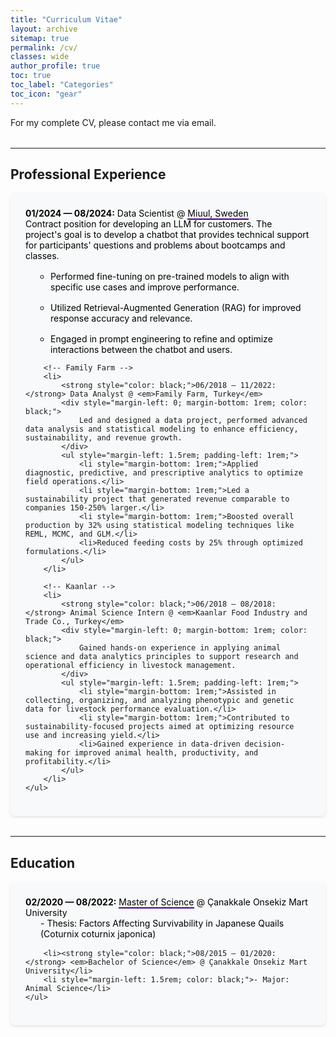 ```yaml
---
title: "Curriculum Vitae"
layout: archive
sitemap: true
permalink: /cv/
classes: wide
author_profile: true
toc: true
toc_label: "Categories"
toc_icon: "gear"
---
```


<p style="text-align: justify; margin-bottom: 2rem;">For my complete CV, please contact me via email.</p>

---

## Professional Experience

<div class="cv-section">
    <ul style="list-style-type: none; padding: 0; margin: 0;">
        <!-- Miuul -->
        <li>
            <strong style="color: black;">01/2024 — 08/2024:</strong> Data Scientist @ <em>Miuul, Sweden</em>
            <div style="margin-left: 0; margin-bottom: 1rem; color: black;">
                Contract position for developing an LLM for customers. The project's goal is to develop a chatbot that provides technical support for participants' questions and problems about bootcamps and classes.
            </div>
            <ul style="margin-left: 1.5rem; padding-left: 1rem;">
                <li style="margin-bottom: 1rem;">Performed fine-tuning on pre-trained models to align with specific use cases and improve performance.</li>
                <li style="margin-bottom: 1rem;">Utilized Retrieval-Augmented Generation (RAG) for improved response accuracy and relevance.</li>
                <li>Engaged in prompt engineering to refine and optimize interactions between the chatbot and users.</li>
            </ul>
        </li>

        <!-- Family Farm -->
        <li>
            <strong style="color: black;">06/2018 — 11/2022:</strong> Data Analyst @ <em>Family Farm, Turkey</em>
            <div style="margin-left: 0; margin-bottom: 1rem; color: black;">
                Led and designed a data project, performed advanced data analysis and statistical modeling to enhance efficiency, sustainability, and revenue growth.
            </div>
            <ul style="margin-left: 1.5rem; padding-left: 1rem;">
                <li style="margin-bottom: 1rem;">Applied diagnostic, predictive, and prescriptive analytics to optimize field operations.</li>
                <li style="margin-bottom: 1rem;">Led a sustainability project that generated revenue comparable to companies 150-250% larger.</li>
                <li style="margin-bottom: 1rem;">Boosted overall production by 32% using statistical modeling techniques like REML, MCMC, and GLM.</li>
                <li>Reduced feeding costs by 25% through optimized formulations.</li>
            </ul>
        </li>

        <!-- Kaanlar -->
        <li>
            <strong style="color: black;">06/2018 — 08/2018:</strong> Animal Science Intern @ <em>Kaanlar Food Industry and Trade Co., Turkey</em>
            <div style="margin-left: 0; margin-bottom: 1rem; color: black;">
                Gained hands-on experience in applying animal science and data analytics principles to support research and operational efficiency in livestock management.
            </div>
            <ul style="margin-left: 1.5rem; padding-left: 1rem;">
                <li style="margin-bottom: 1rem;">Assisted in collecting, organizing, and analyzing phenotypic and genetic data for livestock performance evaluation.</li>
                <li style="margin-bottom: 1rem;">Contributed to sustainability-focused projects aimed at optimizing resource use and increasing yield.</li>
                <li>Gained experience in data-driven decision-making for improved animal health, productivity, and profitability.</li>
            </ul>
        </li>
    </ul>
</div>

---

## Education

<div class="cv-section">
    <ul style="list-style-type: none; padding: 0; margin: 0;">
        <li><strong style="color: black;">02/2020 — 08/2022:</strong> <em>Master of Science</em> @ Çanakkale Onsekiz Mart University</li>
        <li style="margin-left: 1.5rem; margin-bottom: 1rem; color: black;">- Thesis: Factors Affecting Survivability in Japanese Quails (Coturnix coturnix japonica)</li>
        
        <li><strong style="color: black;">08/2015 — 01/2020:</strong> <em>Bachelor of Science</em> @ Çanakkale Onsekiz Mart University</li>
        <li style="margin-left: 1.5rem; color: black;">- Major: Animal Science</li>
    </ul>
</div>

<style>
.cv-section {
  background: #f8f9fa;
  padding: 1.5rem;
  border-radius: 8px;
  margin-bottom: 2rem;
  box-shadow: 0 2px 4px rgba(0,0,0,0.1);
}

.cv-section strong {
  font-weight: bold;
  color: black;
}

.cv-section em {
  font-style: normal;
  border-bottom: 2px solid #4B0082;
}

.cv-section li {
  color: black;
}

@media screen and (max-width: 768px) {
  .cv-section {
    padding: 1rem;
  }
  
  .cv-section li {
    font-size: 0.9rem;
  }
}
</style>
